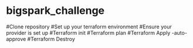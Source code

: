 # bigspark_challenge
#Clone repository
#Set up your terraform environment
#Ensure your provider is set up
#Terraform init
#Terraform plan
#Terraform Apply -auto-approve
#Terraform Destroy
